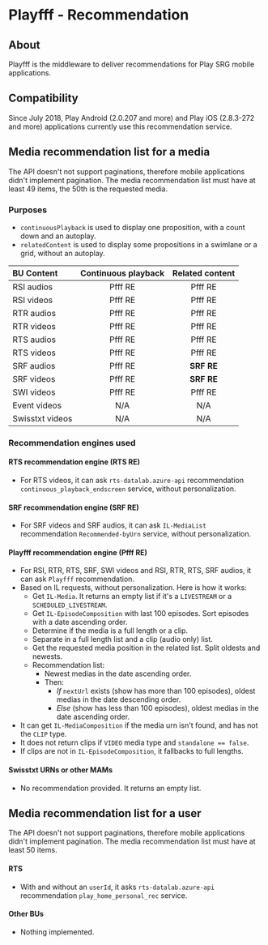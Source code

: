 Playfff - Recommendation
=============

## About

Playfff is the middleware to deliver recommendations for Play SRG mobile applications.

## Compatibility

Since July 2018, Play Android (2.0.207 and more) and Play iOS (2.8.3-272 and more) applications currently use this recommendation service.

## Media recommendation list for a media

The API doesn't not support paginations, therefore mobile applications didn't implement pagination. The media recommendation list must have at least 49 items, the 50th is the requested media.

### Purposes

- `continuousPlayback` is used to display one proposition, with a count down and an autoplay.
- `relatedContent` is used to display some propositions in a swimlane or a grid, without an autoplay.

| BU Content | Continuous playback | Related content |
| :--- | :---: | :---: |
| RSI audios | Pfff RE | Pfff RE |
| RSI videos | Pfff RE | Pfff RE |
| RTR audios | Pfff RE | Pfff RE |
| RTR videos | Pfff RE | Pfff RE |
| RTS audios | Pfff RE | Pfff RE |
| RTS videos | Pfff RE | Pfff RE |
| SRF audios | Pfff RE | **SRF RE** |
| SRF videos | Pfff RE | **SRF RE** |
| SWI videos | Pfff RE | Pfff RE |
| Event videos | N/A | N/A |
| Swisstxt videos | N/A | N/A |

### Recommendation engines used

#### RTS recommendation engine (RTS RE)

- For RTS videos, it can ask `rts-datalab.azure-api` recommendation `continuous_playback_endscreen` service, without personalization.

#### SRF recommendation engine (SRF RE)

- For SRF videos and SRF audios, it can ask `IL-MediaList` recommendation `Recommended-byUrn` service, without personalization.

#### Playfff recommendation engine (Pfff RE)

- For RSI, RTR, RTS, SRF, SWI videos and RSI, RTR, RTS, SRF audios, it can ask `Playfff` recommendation.
- Based on IL requests, without personalization. Here is how it works:
	- Get `IL-Media`. It returns an empty list if it's a `LIVESTREAM` or a `SCHEDULED_LIVESTREAM`.
	- Get `IL-EpisodeComposition` with last 100 episodes. Sort episodes with a date ascending order.
	- Determine if the media is a full length or a clip.
	- Separate in a full length list and a clip (audio only) list.
	- Get the requested media position in the related list. Split oldests and newests.
	- Recommendation list:
		- Newest medias in the date ascending order.
		- Then:
			- *If* `nextUrl` exists (show has more than 100 episodes), oldest medias in the date descending order.
			- *Else* (show has less than 100 episodes), oldest medias in the date ascending order.
- It can get `IL-MediaComposition` if the media urn isn't found, and has not the `CLIP` type.
- It does not return clips if `VIDEO` media type and `standalone == false`.
- If clips are not in `IL-EpisodeComposition`, it fallbacks to full lengths.

#### Swisstxt URNs or other MAMs

- No recommendation provided. It returns an empty list.

## Media recommendation list for a user

The API doesn't not support paginations, therefore mobile applications didn't implement pagination. The media recommendation list must have at least 50 items.

#### RTS

- With and without an `userId`, it asks `rts-datalab.azure-api` recommendation `play_home_personal_rec` service.

#### Other BUs

- Nothing implemented.
